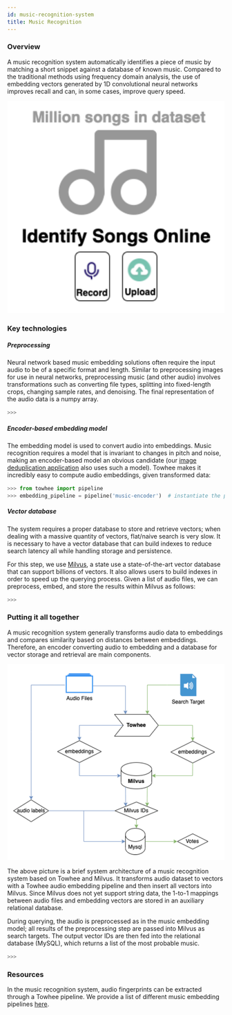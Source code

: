 ```yaml
---
id: music-recognition-system
title: Music Recognition
---
```


### Overview

A music recognition system automatically identifies a piece of music by matching a short snippet against a database of known music. Compared to the traditional methods using frequency domain analysis, the use of embedding vectors generated by 1D convolutional neural networks improves recall and can, in some cases, improve query speed.

![image1](music_intro.png)

### Key technologies

##### Preprocessing

Neural network based music embedding solutions often require the input audio to be of a specific format and length. Similar to preprocessing images for use in neural networks, preprocessing music (and other audio) involves transformations such as converting file types, splitting into fixed-length crops, changing sample rates, and denoising. The final representation of the audio data is a numpy array.

```python
>>>
```

##### Encoder-based embedding model

The embedding model is used to convert audio into embeddings. Music recognition requires a model that is invariant to changes in pitch and noise, making an encoder-based model an obvious candidate (our [image deduplication application](scenarios/image-deduplication) also uses such a model). Towhee makes it incredibly easy to compute audio embeddings, given transformed data:

```python
>>> from towhee import pipeline
>>> embedding_pipeline = pipeline('music-encoder')  # instantiate the pipeline
```

##### Vector database

The system requires a proper database to store and retrieve vectors; when dealing with a massive quantity of vectors, flat/naive search is very slow. It is necessary to have a vector database that can build indexes to reduce search latency all while handling storage and persistence.

For this step, we use [Milvus](https://milvus.io), a state use a state-of-the-art vector database that can support billions of vectors. It also allows users to build indexes in order to speed up the querying process. Given a list of audio files, we can preprocess, embed, and store the results within Milvus as follows:

```python
>>>
```

### Putting it all together

A music recognition system generally transforms audio data to embeddings and compares similarity based on distances between embeddings. Therefore, an encoder converting audio to embedding and a database for vector storage and retrieval are main components.

![image2](music_system.png)

The above picture is a brief system architecture of a music recognition system based on Towhee and Milvus. It transforms audio dataset to vectors with a Towhee audio embedding pipeline and then insert all vectors into Milvus. Since Milvus does not yet support string data, the 1-to-1 mappings between audio files and embedding vectors are stored in an auxiliary relational database.

During querying, the audio is preprocessed as in the music embedding model; all results of the preprocessing step are passed into Milvus as search targets. The output vector IDs are then fed into the relational database (MySQL), which returns a list of the most probable music.

```python
>>>
```

### Resources

In the music recognition system, audio fingerprints can be extracted through a Towhee pipeline. We provide a list of different music embedding pipelines [here](pipelines/music-embedding).
